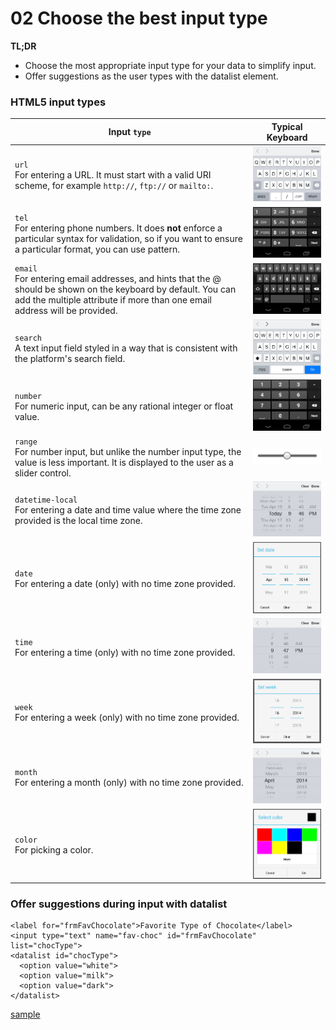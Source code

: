 # 02 Choose the best input type

**TL;DR**

- Choose the most appropriate input type for your data to simplify input.
- Offer suggestions as the user types with the datalist element.

### HTML5 input types

Input `type` | Typical Keyboard
------------ | ----------------
`url`<br>For entering a URL. It must start with a valid URI scheme, for example `http://`, `ftp://` or `mailto:`. | ![url](imgs/url-ios.png)
`tel`<br>For entering phone numbers. It does **not** enforce a particular syntax for validation, so if you want to ensure a particular format, you can use pattern. | ![tel](imgs/tel-android.png)
`email`<br>For entering email addresses, and hints that the @ should be shown on the keyboard by default. You can add the multiple attribute if more than one email address will be provided. | ![email](imgs/email-android.png)
`search`<br>A text input field styled in a way that is consistent with the platform's search field. | ![search](imgs/plain-ios.png)
`number`<br>For numeric input, can be any rational integer or float value. | ![number](imgs/number-android.png)
`range`<br>For number input, but unlike the number input type, the value is less important. It is displayed to the user as a slider control. | ![range](imgs/range-ios.png)
`datetime-local`<br>For entering a date and time value where the time zone provided is the local time zone. | ![datetime-local](imgs/datetime-local-ios.png)
`date`<br>For entering a date (only) with no time zone provided. | ![date](imgs/date-android.png)
`time`<br>For entering a time (only) with no time zone provided. | ![time](imgs/time-ios.png)
`week`<br>For entering a week (only) with no time zone provided. | ![week](imgs/week-android.png)
`month`<br>For entering a month (only) with no time zone provided. | ![month](imgs/month-ios.png)
`color`<br>For picking a color. | ![color](imgs/color-android.png)

### Offer suggestions during input with datalist

    <label for="frmFavChocolate">Favorite Type of Chocolate</label>
    <input type="text" name="fav-choc" id="frmFavChocolate" list="chocType">
    <datalist id="chocType">
      <option value="white">
      <option value="milk">
      <option value="dark">
    </datalist>

[sample](samples/order.html)
